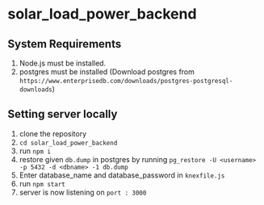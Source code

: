 # solar_load_power_backend

## System Requirements
1. Node.js must be installed.
2. postgres must be installed (Download postgres from `https://www.enterprisedb.com/downloads/postgres-postgresql-downloads`)

## Setting server locally
1. clone the repository
2. `cd solar_load_power_backend`
3. run `npm i`
4. restore given `db.dump` in postgres by running `pg_restore -U <username> -p 5432 -d <dbname> -1 db.dump`
5. Enter database_name and database_password in `knexfile.js`
6. run `npm start`
7. server is now listening on `port : 3000`